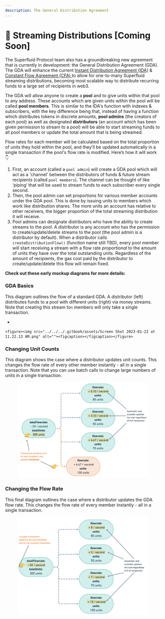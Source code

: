 ```yaml
---
description: The General Distribution Agreement
---
```


# 🌊 Streaming Distributions \[Coming Soon]

The Superfluid Protocol team also has a groundbreaking new agreement that is currently in development: the General Distribution Agreement (GDA). The GDA will enhance the current [Instant Distribution Agreement (IDA)](instant-distribution-agreement-ida.md) &[ Constant Flow Agreement (CFA) ](../../../developers/constant-flow-agreement-cfa/)to allow for one-to-many Superfluid streaming distributions, becoming most scalable way to distribute recurring funds to a large set of recipients in web3.

The GDA will allow anyone to create a **pool** and to give units within that pool to any address. These accounts which are given units within the pool will be called **pool members**. This is similar to the IDA's function with indexes & subscribers, with the key difference being that, instead of having a function which distributes tokens in discrete amounts, **pool admins** (the creators of each pool) as well as designated **distributors** (an account which has been given permission to stream to a pool) will be able to start streaming funds to all pool members or update the total amount that is being streamed.

Flow rates for each member will be calculated based on the total proportion of units they hold within the pool, and they’ll be updated automatically in a single transaction if the pool's flow rate is modified. Here’s how it will work 👇

1. First, an account (called a `pool admin`) will create a GDA pool which will act as a 'channel' between the distributors of funds & future stream recipients (called `pool members`). The channel can be thought of like ‘piping’ that will be used to stream funds to each subscriber every single second.
2. Then, the pool admin can set proportions for various member accounts under the GDA pool. This is done by issuing units to members which work like distribution shares. The more units an account has relative to other receivers, the bigger proportion of the total streaming distribution it will receive.
3. Pool admins can designate distributors who have the ability to create streams to the pool. A distributor is any account who has the permission to create/update/delete streams to the pool (the pool admin is a distributor by default). When a distributor calls `createDistributionFlow()` (function name still TBD), every pool member will start receiving a stream with a flow rate _proportional_ to the amount of units they have over the total outstanding units. Regardless of the amount of recipients, the gas cost paid by the distributor to create/update/delete this flow will remain fixed.

**Check out these early mockup diagrams for more details:**

### GDA Basics

This diagram outlines the flow of a standard GDA. A distributor (left) distributes funds to a pool with different units (right) via money streams. Note that creating this stream to`n` members will only take a single transaction.

*

    <figure><img src="../../../.gitbook/assets/Screen Shot 2023-01-22 at 11.22.13 AM.png" alt=""><figcaption></figcaption></figure>

### Changing Unit Counts

This diagram shows the case where a distributor updates unit counts. This changes the flow rate of every other member instantly - all in a single transaction. Note that you can use batch calls to change large numbers of units in a single transaction.

<figure><img src="../../../.gitbook/assets/Screen Shot 2023-01-22 at 11.25.33 AM.png" alt=""><figcaption></figcaption></figure>

### Changing the Flow Rate

This final diagram outlines the case where a distributor updates the GDA flow rate. This changes the flow rate of every member instantly - all in a single transaction.

<figure><img src="../../../.gitbook/assets/Screen Shot 2023-01-22 at 11.26.18 AM.png" alt=""><figcaption></figcaption></figure>
